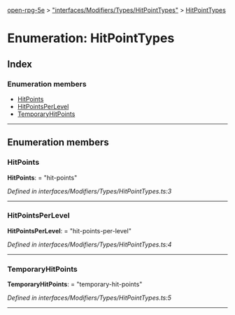 [open-rpg-5e](../README.md) > ["interfaces/Modifiers/Types/HitPointTypes"](../modules/_interfaces_modifiers_types_hitpointtypes_.md) > [HitPointTypes](../enums/_interfaces_modifiers_types_hitpointtypes_.hitpointtypes.md)

# Enumeration: HitPointTypes

## Index

### Enumeration members

* [HitPoints](_interfaces_modifiers_types_hitpointtypes_.hitpointtypes.md#hitpoints)
* [HitPointsPerLevel](_interfaces_modifiers_types_hitpointtypes_.hitpointtypes.md#hitpointsperlevel)
* [TemporaryHitPoints](_interfaces_modifiers_types_hitpointtypes_.hitpointtypes.md#temporaryhitpoints)

---

## Enumeration members

<a id="hitpoints"></a>

###  HitPoints

**HitPoints**:  = "hit-points"

*Defined in interfaces/Modifiers/Types/HitPointTypes.ts:3*

___
<a id="hitpointsperlevel"></a>

###  HitPointsPerLevel

**HitPointsPerLevel**:  = "hit-points-per-level"

*Defined in interfaces/Modifiers/Types/HitPointTypes.ts:4*

___
<a id="temporaryhitpoints"></a>

###  TemporaryHitPoints

**TemporaryHitPoints**:  = "temporary-hit-points"

*Defined in interfaces/Modifiers/Types/HitPointTypes.ts:5*

___

